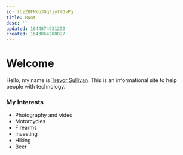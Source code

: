 ```yaml
---
id: lbzZUFNlo3Gq3jytlOvPg
title: Root
desc: ''
updated: 1644874931292
created: 1643864208027
---
```


# Welcome

Hello, my name is [Trevor Sullivan](https://www.linkedin.com/in/trevor-sullivan-310000225/). This is an informational site to help people with technology.

### My Interests

* Photography and video
* Motorcycles
* Firearms
* Investing
* Hiking
* Beer